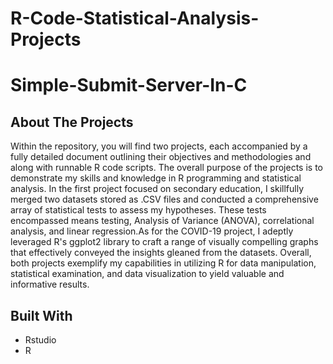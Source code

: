 # R-Code-Statistical-Analysis-Projects

# Simple-Submit-Server-In-C

## About The Projects

Within the repository, you will find two projects, each accompanied by a fully detailed document outlining their objectives and methodologies and along with runnable R code scripts. The overall purpose of the projects is to demonstrate my skills and knowledge in R programming and statistical analysis. In the first project focused on secondary education, I skillfully merged two datasets stored as .CSV files and conducted a comprehensive array of statistical tests to assess my hypotheses. These tests encompassed means testing, Analysis of Variance (ANOVA), correlational analysis, and linear regression.As for the COVID-19 project, I adeptly leveraged R's ggplot2 library to craft a range of visually compelling graphs that effectively conveyed the insights gleaned from the datasets. Overall, both projects exemplify my capabilities in utilizing R for data manipulation, statistical examination, and data visualization to yield valuable and informative results.

## Built With 

* Rstudio 
* R
